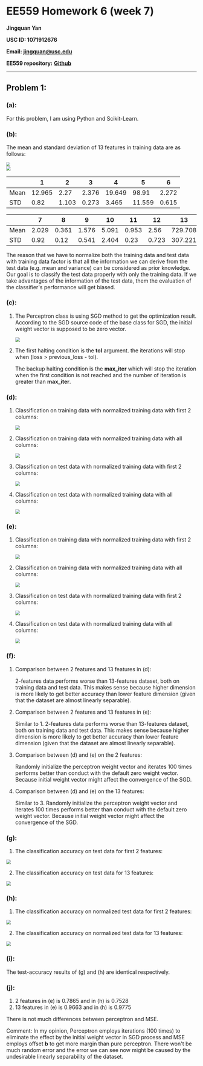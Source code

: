 # EE559 Homework 6 (week 7)

**Jingquan Yan**

**USC ID: 1071912676**

**Email: jingquan@usc.edu**

**EE559 repository:** [**Github**](https://github.com/jyan97/EE-5-5-9)

---

## Problem 1:

### (a):

For this problem, I am using Python and Scikit-Learn.

### (b):

The mean and standard deviation of 13 features in training data are as follows:

<div align=left><img src="C:\git\559\HW6\pic\11.png" style="zoom:65%;" />

<div align=left><img src="C:\git\559\HW6\pic\12.png" style="zoom:70%;" />

|      | 1      | 2     | 3     | 4      | 5      | 6     |
| ---- | ------ | ----- | ----- | ------ | ------ | ----- |
| Mean | 12.965 | 2.27  | 2.376 | 19.649 | 98.91  | 2.272 |
| STD  | 0.82   | 1.103 | 0.273 | 3.465  | 11.559 | 0.615 |

|      | 7     | 8     | 9     | 10    | 11    | 12    | 13      |
| ---- | ----- | ----- | ----- | ----- | ----- | ----- | ------- |
| Mean | 2.029 | 0.361 | 1.576 | 5.091 | 0.953 | 2.56  | 729.708 |
| STD  | 0.92  | 0.12  | 0.541 | 2.404 | 0.23  | 0.723 | 307.221 |

The reason that we have to normalize both the training data and test data with training data factor is that all the information we can derive from the test data (e.g. mean and variance) can be considered as prior knowledge. Our goal is to classify the test data properly with only the training data. If we take advantages of the information of the test data, them the evaluation of the classifier's performance will get biased.

### (c):

1. The Perceptron class is using SGD method to get the optimization result. According to the SGD source code of the base class for SGD, the initial weight vector is supposed to be zero vector.

   <div align=left><img src="C:\git\559\HW6\pic\c1.png" style="zoom:75%;" />

2. The first halting condition is the **tol** argument.  the iterations will stop when (loss > previous_loss - tol). 

   The backup halting condition is the **max_iter** which will stop the iteration when the first condition is not reached and the number of iteration is greater than **max_iter**.

### (d):

1. Classification on training data with normalized training data with first 2 columns:

   <div align=left><img src="C:\git\559\HW6\pic\d1.png" style="zoom:75%;" />

2. Classification on training data with normalized training data with all columns:

   <div align=left><img src="C:\git\559\HW6\pic\d3.png" style="zoom:75%;" />

3. Classification on test data with normalized training data with first 2 columns:

   <div align=left><img src="C:\git\559\HW6\pic\d2.png" style="zoom:75%;" />

4. Classification on test data with normalized training data with all columns:

   <div align=left><img src="C:\git\559\HW6\pic\d4.png" style="zoom:75%;" />

### (e):

1. Classification on training data with normalized training data with first 2 columns:

   <div align=left><img src="C:\git\559\HW6\pic\e1.png" style="zoom:75%;" />

2. Classification on training data with normalized training data with all columns:

   <div align=left><img src="C:\git\559\HW6\pic\e2.png" style="zoom:75%;" />

3. Classification on test data with normalized training data with first 2 columns:

   <div align=left><img src="C:\git\559\HW6\pic\e3.png" style="zoom:75%;" />

4. Classification on test data with normalized training data with all columns:

   <div align=left><img src="C:\git\559\HW6\pic\e4.png" style="zoom:75%;" />

### (f):

1. Comparison between 2 features and 13 features in (d):

   2-features data performs worse than 13-features dataset, both on training data and test data. This makes sense because higher dimension is more likely to get better accuracy than lower feature dimension (given that the dataset are almost linearly separable).

2. Comparison between 2 features and 13 features in (e):

   Similar to 1. 2-features data performs worse than 13-features dataset, both on training data and test data. This makes sense because higher dimension is more likely to get better accuracy than lower feature dimension (given that the dataset are almost linearly separable).

3. Comparison between (d) and (e) on the 2 features:

   Randomly initialize the perceptron weight vector and iterates 100 times performs better than conduct with the default zero weight vector. Because initial weight vector might affect the convergence of the SGD.

4. Comparison between (d) and (e) on the 13 features:

   Similar to 3. Randomly initialize the perceptron weight vector and iterates 100 times performs better than conduct with the default zero weight vector. Because initial weight vector might affect the convergence of the SGD.

### (g):

1. The classification accuracy on test data for first 2 features:

<div align=left><img src="C:\git\559\HW6\pic\g1.png" style="zoom:75%;" />

2. The classification accuracy on test data for 13 features:

<div align=left><img src="C:\git\559\HW6\pic\g2.png" style="zoom:75%;" />

### (h):

1. The classification accuracy on normalized test data for first 2 features:

<div align=left><img src="C:\git\559\HW6\pic\g1.png" style="zoom:75%;" />

2. The classification accuracy on normalized test data for 13 features:

<div align=left><img src="C:\git\559\HW6\pic\g2.png" style="zoom:75%;" />

### (i):

The test-accuracy results of (g) and (h) are identical respectively.

### (j):

1. 2 features in (e) is 0.7865 and in (h) is 0.7528
2. 13 features in (e) is 0.9663 and in (h) is 0.9775

There is not much differences  between perceptron and MSE. 

Comment: In my opinion, Perceptron employs iterations (100 times) to eliminate the effect by the initial weight vector in SGD process and MSE employs offset **b** to get more margin than pure perceptron.  There won't be much random error and the error we can see now might be caused by the undesirable linearly separability of the dataset.

